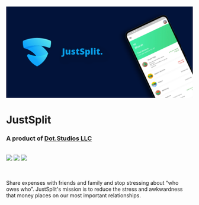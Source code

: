 <img src="https://raw.githubusercontent.com/bharat-1809/JustSplit/master/playstoreArtboard%201mdpi.png"></img>
# JustSplit
### A product of <a href="https://dotstudios.ml">Dot.Studios LLC</a>
<br>
<img src="https://img.shields.io/badge/Version-v1.0.1+110-blue">
<a href="https://github.com/bharat-1809/JustSplit/blob/956cc4c483d4f571892550b5cbe8b6df0d3d923e/LICENSE"><img src="https://img.shields.io/badge/License-AGPL-briightgreen"></a>
<a href="https://paypal.me/bsharma1809"><img src="https://img.shields.io/badge/Support-PayPal-red"></a>

<br><br>
Share expenses with friends and family and stop stressing about “who owes who”. JustSplit's mission is to reduce the stress and awkwardness that money places on our most important relationships.
